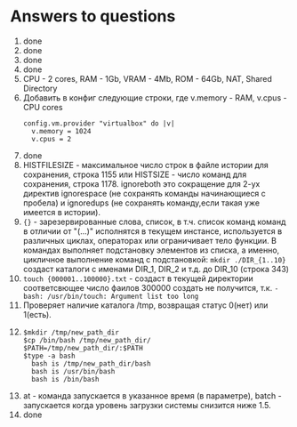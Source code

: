 # Answers to questions

1. done
2. done
3. done
4. done
5. CPU - 2 cores, RAM - 1Gb, VRAM - 4Mb, ROM - 64Gb, NAT, Shared Directory
6. Добавить в конфиг следующие строки, где v.memory - RAM, v.cpus - CPU cores
   ```
   config.vm.provider "virtualbox" do |v|
     v.memory = 1024
     v.cpus = 2
   ```
7. done
8. HISTFILESIZE - максимальное число строк в файле истории для сохранения, строка 1155 или HISTSIZE - число команд для сохранения, строка 1178.
   ignoreboth это сокращение для 2-ух директив ignorespace (не сохранять команды начинающиеся с пробела) и ignoredups (не сохранять команду,если такая уже имеется в истории). 
9. `{}` - зарезервированные слова, список, в т.ч. список команд команд в отличии от "(...)" исполнятся в текущем инстансе, используется в     различных циклах, операторах или ограничивает тело функции. В командах выполняет подстановку элементов из списка, а именно, цикличное выполнение команд с подстановкой: `mkdir ./DIR_{1..10}` создаст каталоги с именами DIR_1, DIR_2 и т.д. до DIR_10 (строка 343)
10. `touch {000001..100000}.txt` - создаст в текущей директории соответсвющее число фаилов
    300000 создать не получится, т.к. `-bash: /usr/bin/touch: Argument list too long`
11. Проверяет наличие каталога /tmp, возвращая статус 0(нет) или 1(есть).
12. ```
    $mkdir /tmp/new_path_dir
    $cp /bin/bash /tmp/new_path_dir/
    $PATH=/tmp/new_path_dir/:$PATH
    $type -a bash
      bash is /tmp/new_path_dir/bash
      bash is /usr/bin/bash
      bash is /bin/bash
    ```
13. at - команда запускается в указанное время (в параметре), batch - запускается когда уровень загрузки системы снизится ниже 1.5.
14. done